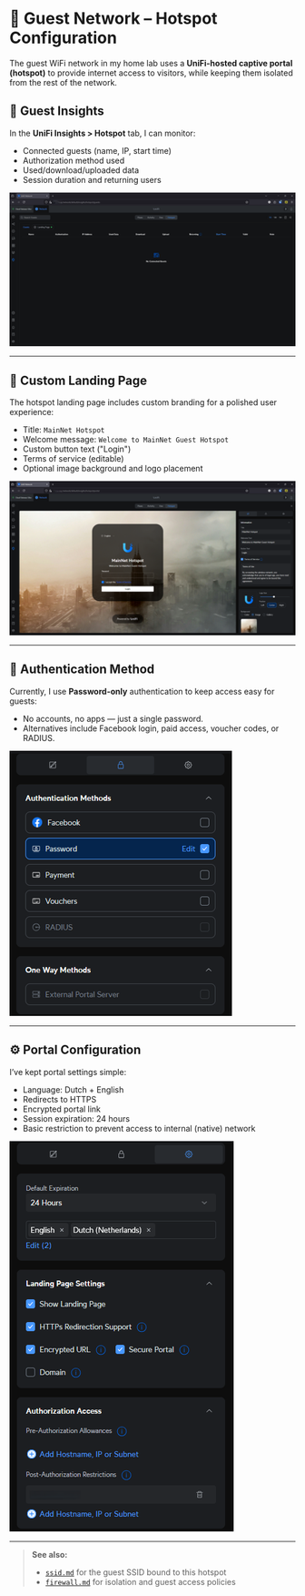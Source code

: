 # 📡 Guest Network – Hotspot Configuration

The guest WiFi network in my home lab uses a **UniFi-hosted captive portal (hotspot)** to provide internet access to visitors, while keeping them isolated from the rest of the network.

## 👥 Guest Insights

In the **UniFi Insights > Hotspot** tab, I can monitor:
- Connected guests (name, IP, start time)
- Authorization method used
- Used/download/uploaded data
- Session duration and returning users

![Hotspot Insights](./images/hotspot.png)

---

## 🎨 Custom Landing Page

The hotspot landing page includes custom branding for a polished user experience:
- Title: `MainNet Hotspot`
- Welcome message: `Welcome to MainNet Guest Hotspot`
- Custom button text ("Login")
- Terms of service (editable)
- Optional image background and logo placement

![Landing Page](./images/hotspot-landingpage.png)

---

## 🔐 Authentication Method

Currently, I use **Password-only** authentication to keep access easy for guests:
- No accounts, no apps — just a single password.
- Alternatives include Facebook login, paid access, voucher codes, or RADIUS.

![Auth Methods](./images/hotspot-auth.png)

---

## ⚙️ Portal Configuration

I’ve kept portal settings simple:
- Language: Dutch + English
- Redirects to HTTPS
- Encrypted portal link
- Session expiration: 24 hours
- Basic restriction to prevent access to internal (native) network

![Auth Methods](./images/hotspot-config.png)

---

> **See also:**
> - [`ssid.md`](./ssid.md) for the guest SSID bound to this hotspot  
> - [`firewall.md`](./firewall.md) for isolation and guest access policies
